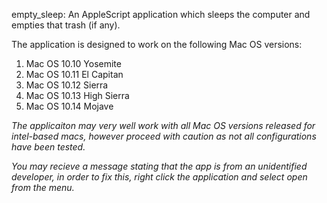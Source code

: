  empty_sleep:
 An AppleScript application which sleeps the computer and empties that trash (if any).
 
 The application is designed to work on the following Mac OS versions:
 <ol>
 <li>Mac OS 10.10 Yosemite</li>
 <li>Mac OS 10.11 El Capitan</li>
 <li>Mac OS 10.12 Sierra</li>
 <li>Mac OS 10.13 High Sierra</li>
 <li>Mac OS 10.14 Mojave</li>
 </ol>
 
 *The applicaiton may very well work with all Mac OS versions released for intel-based macs, however proceed with caution as not all configurations have been tested.*
 
*You may recieve a message stating that the app is from an unidentified developer, in order to fix this, right click the application and select open from the menu.*
